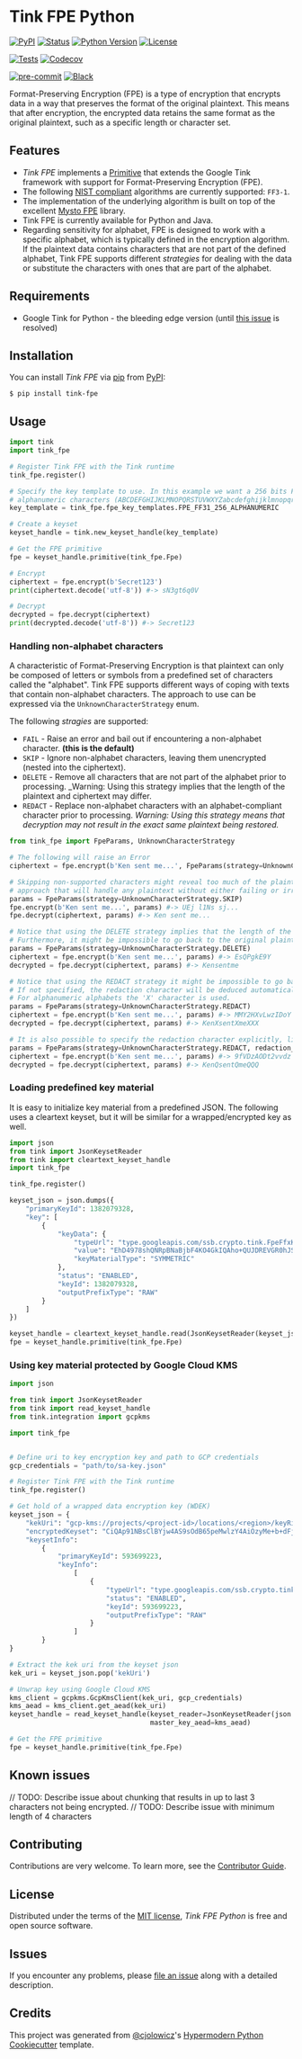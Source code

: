 # Tink FPE Python

[![PyPI](https://img.shields.io/pypi/v/tink-fpe.svg)][pypi_]
[![Status](https://img.shields.io/pypi/status/tink-fpe.svg)][status]
[![Python Version](https://img.shields.io/pypi/pyversions/tink-fpe)][python version]
[![License](https://img.shields.io/pypi/l/tink-fpe)][license]

[![Tests](https://github.com/statisticsnorway/tink-fpe-python/workflows/Tests/badge.svg)][tests]
[![Codecov](https://codecov.io/gh/statisticsnorway/tink-fpe-python/branch/main/graph/badge.svg)][codecov]

[![pre-commit](https://img.shields.io/badge/pre--commit-enabled-brightgreen?logo=pre-commit&logoColor=white)][pre-commit]
[![Black](https://img.shields.io/badge/code%20style-black-000000.svg)][black]

[pypi_]: https://pypi.org/project/tink-fpe/
[status]: https://pypi.org/project/tink-fpe-python/
[python version]: https://pypi.org/project/tink-fpe-python
[tests]: https://github.com/statisticsnorway/tink-fpe-python/actions?workflow=Tests
[codecov]: https://app.codecov.io/gh/statisticsnorway/tink-fpe-python
[pre-commit]: https://github.com/pre-commit/pre-commit
[black]: https://github.com/psf/black

Format-Preserving Encryption (FPE) is a type of encryption that encrypts data in a way that preserves the format of the original plaintext. This means that after encryption, the encrypted data retains the same format as the original plaintext, such as a specific length or character set.

## Features

- _Tink FPE_ implements a [Primitive](https://developers.google.com/tink/glossary) that extends the Google Tink framework with support for Format-Preserving Encryption (FPE).
- The following [NIST compliant](https://nvlpubs.nist.gov/nistpubs/SpecialPublications/NIST.SP.800-38Gr1-draft.pdf) algorithms are currently supported: `FF3-1`.
- The implementation of the underlying algorithm is built on top of the excellent [Mysto FPE](https://github.com/mysto/python-fpe) library.
- Tink FPE is currently available for Python and Java.
- Regarding sensitivity for alphabet, FPE is designed to work with a specific alphabet, which is typically defined in the encryption algorithm. If the plaintext data contains characters that are not part of the defined alphabet, Tink FPE supports different _strategies_ for dealing with the data or substitute the characters with ones that are part of the alphabet.

## Requirements

- Google Tink for Python - the bleeding edge version (until [this issue](https://github.com/google/tink/issues/623) is resolved)

## Installation

You can install _Tink FPE_ via [pip] from [PyPI]:

```console
$ pip install tink-fpe
```

## Usage

```python
import tink
import tink_fpe

# Register Tink FPE with the Tink runtime
tink_fpe.register()

# Specify the key template to use. In this example we want a 256 bits FF3-1 key that can handle
# alphanumeric characters (ABCDEFGHIJKLMNOPQRSTUVWXYZabcdefghijklmnopqrstuvwxyz0123456789)
key_template = tink_fpe.fpe_key_templates.FPE_FF31_256_ALPHANUMERIC

# Create a keyset
keyset_handle = tink.new_keyset_handle(key_template)

# Get the FPE primitive
fpe = keyset_handle.primitive(tink_fpe.Fpe)

# Encrypt
ciphertext = fpe.encrypt(b'Secret123')
print(ciphertext.decode('utf-8')) #-> sN3gt6q0V

# Decrypt
decrypted = fpe.decrypt(ciphertext)
print(decrypted.decode('utf-8')) #-> Secret123
```

### Handling non-alphabet characters

A characteristic of Format-Preserving Encryption is that plaintext can only be composed of letters or symbols
from a predefined set of characters called the "alphabet". Tink FPE supports different ways of coping with
texts that contain non-alphabet characters. The approach to use can be expressed via the `UnknownCharacterStrategy` enum.

The following _stragies_ are supported:

- `FAIL` - Raise an error and bail out if encountering a non-alphabet character. **(this is the default)**
- `SKIP` - Ignore non-alphabet characters, leaving them unencrypted (nested into the ciphertext).
- `DELETE` - Remove all characters that are not part of the alphabet prior to processing. \_Warning: Using this strategy implies that the length of the plaintext and ciphertext may differ.
- `REDACT` - Replace non-alphabet characters with an alphabet-compliant character prior to processing. _Warning: Using this strategy means that decryption may not result in the exact same plaintext being restored._

```python
from tink_fpe import FpeParams, UnknownCharacterStrategy

# The following will raise an Error
ciphertext = fpe.encrypt(b'Ken sent me...', FpeParams(strategy=UnknownCharacterStrategy.FAIL))

# Skipping non-supported characters might reveal too much of the plaintext, but it is currently the only
# approach that will handle any plaintext without either failing or irreversibly transforming the plaintext.
params = FpeParams(strategy=UnknownCharacterStrategy.SKIP)
fpe.encrypt(b'Ken sent me...', params) #-> UEj l1Ns sj...
fpe.decrypt(ciphertext, params) #-> Ken sent me...

# Notice that using the DELETE strategy implies that the length of the plaintext and ciphertext may differ.
# Furthermore, it might be impossible to go back to the original plaintext.
params = FpeParams(strategy=UnknownCharacterStrategy.DELETE)
ciphertext = fpe.encrypt(b'Ken sent me...', params) #-> EsQPgkE9Y
decrypted = fpe.decrypt(ciphertext, params) #-> Kensentme

# Notice that using the REDACT strategy it might be impossible to go back to the original plaintext.
# If not specified, the redaction character will be deduced automatically from the alphabet.
# For alphanumeric alphabets the 'X' character is used.
params = FpeParams(strategy=UnknownCharacterStrategy.REDACT)
ciphertext = fpe.encrypt(b'Ken sent me...', params) #-> MMY2HXvLwzIDoY
decrypted = fpe.decrypt(ciphertext, params) #-> KenXsentXmeXXX

# It is also possible to specify the redaction character explicitly, like so:
params = FpeParams(strategy=UnknownCharacterStrategy.REDACT, redaction_char='Q')
ciphertext = fpe.encrypt(b'Ken sent me...', params) #-> 9fVDzAODt2vvdz
decrypted = fpe.decrypt(ciphertext, params) #-> KenQsentQmeQQQ
```

### Loading predefined key material

It is easy to initialize key material from a predefined JSON. The following uses a cleartext keyset,
but it will be similar for a wrapped/encrypted key as well.

```python
import json
from tink import JsonKeysetReader
from tink import cleartext_keyset_handle
import tink_fpe

tink_fpe.register()

keyset_json = json.dumps({
    "primaryKeyId": 1382079328,
    "key": [
        {
            "keyData": {
                "typeUrl": "type.googleapis.com/ssb.crypto.tink.FpeFfxKey",
                "value": "EhD4978shQNRpBNaBjbF4KO4GkIQAho+QUJDREVGR0hJSktMTU5PUFFSU1RVVldYWVphYmNkZWZnaGlqa2xtbm9wcXJzdHV2d3h5ejAxMjM0NTY3ODk=",
                "keyMaterialType": "SYMMETRIC"
            },
            "status": "ENABLED",
            "keyId": 1382079328,
            "outputPrefixType": "RAW"
        }
    ]
})

keyset_handle = cleartext_keyset_handle.read(JsonKeysetReader(keyset_json))
fpe = keyset_handle.primitive(tink_fpe.Fpe)
```

### Using key material protected by Google Cloud KMS

```python
import json

from tink import JsonKeysetReader
from tink import read_keyset_handle
from tink.integration import gcpkms

import tink_fpe


# Define uri to key encryption key and path to GCP credentials
gcp_credentials = "path/to/sa-key.json"

# Register Tink FPE with the Tink runtime
tink_fpe.register()

# Get hold of a wrapped data encryption key (WDEK)
keyset_json = {
    "kekUri": "gcp-kms://projects/<project-id>/locations/<region>/keyRings/my-keyring/cryptoKeys/my-kek",
    "encryptedKeyset": "CiQAp91NBsClBYjw4AS9sOdB65peMwlzY4AiOzyMe+b+dFjSBuIS2QEAZ30rtRcDkuvtUgeENQCt29Vsalf+FtaNZc8wpOXKb3sD2c8hTXKaf34iq2QRMaQUBXxG+YSJPV4PvJZMGydZpjowM9K2eAJFZs5JaVxb3BMfUt0miNaORZmczqZhKlXXHbMoQ71GLwfSnf4jJnIRJK4s38ThnxS2ebm4b5T0qno6PWg84TtUw9eIIieqlUFhIqBjCcMugGTsE+xfWIOct22RDEUI3cAboCew5ppjOREAxzbaH8LaUBct5eLN8wtakY3Vv8KxBoT3Hq6fnNSSGOKmkqMVrK0p",
    "keysetInfo":
        {
            "primaryKeyId": 593699223,
            "keyInfo":
                [
                    {
                        "typeUrl": "type.googleapis.com/ssb.crypto.tink.FpeFfxKey",
                        "status": "ENABLED",
                        "keyId": 593699223,
                        "outputPrefixType": "RAW"
                    }
                ]
        }
}

# Extract the kek uri from the keyset json
kek_uri = keyset_json.pop('kekUri')

# Unwrap key using Google Cloud KMS
kms_client = gcpkms.GcpKmsClient(kek_uri, gcp_credentials)
kms_aead = kms_client.get_aead(kek_uri)
keyset_handle = read_keyset_handle(keyset_reader=JsonKeysetReader(json.dumps(keyset_json)), 
                                   master_key_aead=kms_aead)

# Get the FPE primitive
fpe = keyset_handle.primitive(tink_fpe.Fpe)
```

## Known issues

// TODO: Describe issue about chunking that results in up to last 3 characters not being encrypted.
// TODO: Describe issue with minimum length of 4 characters

## Contributing

Contributions are very welcome.
To learn more, see the [Contributor Guide].

## License

Distributed under the terms of the [MIT license][license],
_Tink FPE Python_ is free and open source software.

## Issues

If you encounter any problems,
please [file an issue] along with a detailed description.

## Credits

This project was generated from [@cjolowicz]'s [Hypermodern Python Cookiecutter] template.

[@cjolowicz]: https://github.com/cjolowicz
[pypi]: https://pypi.org/
[hypermodern python cookiecutter]: https://github.com/cjolowicz/cookiecutter-hypermodern-python
[file an issue]: https://github.com/statisticsnorway/tink-fpe/issues
[pip]: https://pip.pypa.io/

<!-- github-only -->

[license]: https://github.com/statisticsnorway/tink-fpe-python/blob/main/LICENSE
[contributor guide]: https://github.com/statisticsnorway/tink-fpe-python/blob/main/CONTRIBUTING.md
